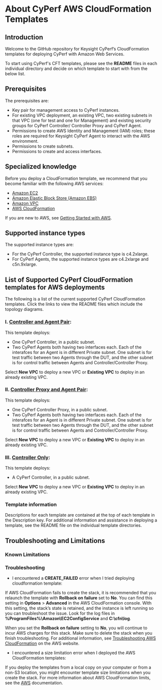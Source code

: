# About CyPerf AWS CloudFormation Templates
## Introduction
Welcome to the GitHub repository for Keysight CyPerf’s CloudFormation templates for deploying CyPerf with Amazon Web Services. 

To start using CyPerf's CFT templates, please see the **README** files in each individual directory and decide on which template to start with from the below list.

## Prerequisites
The prerequisites are:
- Key pair for management access to CyPerf instances.
- For existing VPC deployment, an existing VPC, two existing subnets in that VPC (one for test and one for Management) and existing security groups for CyPerf Controller/ Controller Proxy and CyPerf Agent.
- Permissions to create AWS Identity and Management (IAM) roles; these roles are required for Keysight CyPerf Agent to interact with the AWS environment.
- Permissions to create subnets.
- Permissions to create and access interfaces.

## Specialized knowledge
Before you deploy a CloudFormation template, we recommend that you become familiar with the following AWS services:
- [Amazon EC2](https://docs.aws.amazon.com/ec2/index.html)
- [Amazon Elastic Block Store (Amazon EBS)](https://docs.aws.amazon.com/AWSEC2/latest/UserGuide/AmazonEBS.html)
- [Amazon VPC](https://docs.aws.amazon.com/vpc/index.html)
- [AWS CloudFormation](https://docs.aws.amazon.com/cloudformation/index.html)


If you are new to AWS, see [Getting Started with AWS](https://aws.amazon.com/getting-started/).

## Supported instance types 
The supported instance types are:
- For the CyPerf Controller, the supported instance type is c4.2xlarge.
- For CyPerf Agents, the supported instance types are c4.2xlarge and c5n.9xlarge.

## List of Supported CyPerf CloudFormation templates for AWS deployments
The following is a list of the current supported CyPerf CloudFormation templates. Click the links to view the README files which include the topology diagrams. 

### I. [Controller and Agent Pair](controller_and_agent_pair):

This template deploys:
- One CyPerf Controller, in a public subnet.
- Two CyPerf Agents both having two interfaces each. Each of the interafces for an Agent is in different Private subnet. One subnet is for test traffic between two Agents through the DUT, and the other subnet is for control traffic between Agents and Controller/Controller Proxy.

Select **New VPC** to deploy a new VPC or **Existing VPC** to deploy in an already existing VPC.

### II. [Controller Proxy and Agent Pair](controller_proxy_and_agent_pair):

This template deploys:
- One CyPerf Controller Proxy, in a public subnet.
- Two CyPerf Agents both having two interfaces each. Each of the interafces for an Agent is in different Private subnet. One subnet is for test traffic between two Agents through the DUT, and the other subnet is for control traffic between Agents and Controller/Controller Proxy.

Select **New VPC** to deploy a new VPC or **Existing VPC** to deploy in an already existing VPC.

### III. [Controller Only](controller_only):

This template deploys:
- A CyPerf Controller, in a public subnet.

Select **New VPC** to deploy a new VPC or **Existing VPC** to deploy in an already existing VPC.

### Template information
Descriptions for each template are contained at the top of each template in the Description key. For additional information and assistance in deploying a template, see the README file on the individual template directories.

## Troubleshooting and Limitations

### Known Limitations

### Troubleshooting

- I encountered a **CREATE_FAILED** error when I tried deploying cloudformation template:

If AWS CloudFormation fails to create the stack, it is recommended that you relaunch the template with **Rollback on failure** set to **No**. You can find this setting in **Options** > **Advanced** in the AWS CloudFormation console.
With this setting, the stack’s state is retained, and the instance is left running so you can troubleshoot the issue. Look for the log files in **%ProgramFiles%\Amazon\EC2ConfigService** and **C:\cfn\log**.

When you set the **Rollback on failure** setting to **No**, you will continue to incur AWS charges for this stack. Make sure to delete the stack when you finish troubleshooting. For additional information, see [Troubleshooting AWS CloudFormation](https://docs.aws.amazon.com/AWSCloudFormation/latest/UserGuide/troubleshooting.html) on the AWS website.

- I encountered a size limitation error when I deployed the AWS CloudFormation templates:

If you deploy the templates from a local copy on your computer or from a non-S3 location, you might encounter template size limitations when you create the stack.
For more information about AWS CloudFormation limits, see the [AWS](https://docs.aws.amazon.com/AWSCloudFormation/latest/UserGuide/cloudformation-limits.html) documentation.

